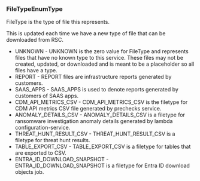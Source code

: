 ### FileTypeEnumType
FileType is the type of file this represents.

This is updated each time we have a new type of file that can be downloaded
from RSC.

- UNKNOWN - UNKNOWN is the zero value for FileType and represents files that have no
known type to this service. These files may not be created, updated, or
downloaded and is meant to be a placeholder so all files have a type.
- REPORT - REPORT files are infrastructure reports generated by customers.
- SAAS_APPS - SAAS_APPS is used to denote reports generated by customers of SAAS apps.
- CDM_API_METRICS_CSV - CDM_API_METRICS_CSV is the filetype for CDM API metrics CSV file
generated by prechecks service.
- ANOMALY_DETAILS_CSV - ANOMALY_DETAILS_CSV is a filetype for ransomware investigation
anomaly details generated by lambda configuration-service.
- THREAT_HUNT_RESULT_CSV - THREAT_HUNT_RESULT_CSV is a filetype for threat hunt results.
- TABLE_EXPORT_CSV - TABLE_EXPORT_CSV is a filetype for tables that are exported to CSV.
- ENTRA_ID_DOWNLOAD_SNAPSHOT - ENTRA_ID_DOWNLOAD_SNAPSHOT is a filetype for Entra ID download objects job.
